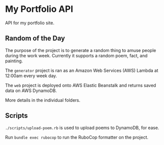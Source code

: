 # My Portfolio API

API for my portfolio site.

## Random of the Day

The purpose of the project is to generate a random thing to amuse people during the work week. Currently it supports a random poem, fact, and painting.

The `generator` project is ran as an Amazon Web Services (AWS) Lambda at 12:00am every week day.

The `web` project is deployed onto AWS Elastic Beanstalk and returns saved data on AWS DynamoDB.

More details in the individual folders.

## Scripts

`./scripts/upload-poem.rb` is used to upload poems to DynamoDB, for ease.

Run `bundle exec rubocop` to run the RuboCop formatter on the project.